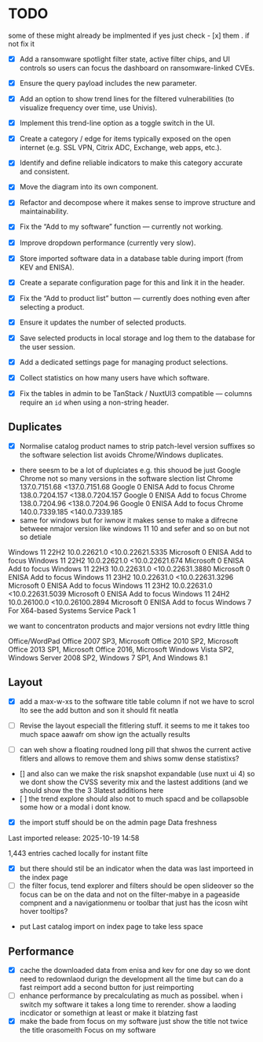 # TODO

some of these might already be implmented if yes just check - [x] them . if not fix it 


- [x] Add a ransomware spotlight filter state, active filter chips, and UI controls so users can focus the dashboard on ransomware-linked CVEs.
- [x] Ensure the query payload includes the new parameter.
- [x] Add an option to show trend lines for the filtered vulnerabilities (to visualize frequency over time, use Univis).
- [x] Implement this trend-line option as a toggle switch in the UI.

- [x] Create a category / edge for items typically exposed on the open internet (e.g. SSL VPN, Citrix ADC, Exchange, web apps, etc.).
- [x] Identify and define reliable indicators to make this category accurate and consistent.

- [x] Move the diagram into its own component.
- [x] Refactor and decompose where it makes sense to improve structure and maintainability.

- [x] Fix the “Add to my software” function — currently not working.
- [x] Improve dropdown performance (currently very slow).
- [x] Store imported software data in a database table during import (from KEV and ENISA).
- [x] Create a separate configuration page for this and link it in the header.

- [x] Fix the “Add to product list” button — currently does nothing even after selecting a product.
- [x] Ensure it updates the number of selected products.
- [x] Save selected products in local storage and log them to the database for the user session.
- [x] Add a dedicated settings page for managing product selections.
- [x] Collect statistics on how many users have which software.

- [x] Fix the tables in admin to be TanStack / NuxtUI3 compatible — columns require an `id` when using a non-string header.


## Duplicates
- [x] Normalise catalog product names to strip patch-level version suffixes so the software selection list avoids Chrome/Windows duplicates.
- there seesm to be a lot of duplciates e.g. this shouod be just Google Chrome not so many versions in the software slection list
Chrome 137.0.7151.68 <137.0.7151.68	Google	0	ENISA	Add to focus
Chrome 138.0.7204.157 <138.0.7204.157	Google	0	ENISA	Add to focus
Chrome 138.0.7204.96 <138.0.7204.96	Google	0	ENISA	Add to focus
Chrome 140.0.7339.185 <140.0.7339.185
- same for windows but for iwnow it makes sense to make a difrecne betweee nmajor version like windows 11 10 and sefer and so on but not so detiale

Windows 11 22H2 10.0.22621.0 <10.0.22621.5335	Microsoft	0	ENISA	Add to focus
Windows 11 22H2 10.0.22621.0 <10.0.22621.674	Microsoft	0	ENISA	Add to focus
Windows 11 22H3 10.0.22631.0 <10.0.22631.3880	Microsoft	0	ENISA	Add to focus
Windows 11 23H2 10.0.22631.0 <10.0.22631.3296	Microsoft	0	ENISA	Add to focus
Windows 11 23H2 10.0.22631.0 <10.0.22631.5039	Microsoft	0	ENISA	Add to focus
Windows 11 24H2 10.0.26100.0 <10.0.26100.2894	Microsoft	0	ENISA	Add to focus
Windows 7 For X64-based Systems Service Pack 1

we want to concentraton products and major versions not evdry little thing

Office/WordPad Office 2007 SP3, Microsoft Office 2010 SP2, Microsoft Office 2013 SP1, Microsoft Office 2016, Microsoft Windows Vista SP2, Windows Server 2008 SP2, Windows 7 SP1, And Windows 8.1	

## Layout
- [x] add a max-w-xs to the software title table column if not we have to scrol lto see the add button and son it should fit neatla

- [ ] Revise the layout especiall the fitlering stuff. it seems to me it takes too much space aawafr om show ign the actually results
- [ ] can weh show a floating roudned long pill that shwos the current active fitlers and allows to remove them and shiws somw dense statistixs?
- [] and also can we make the risk snapshot expandable (use nuxt ui 4) so we dont show  the CVSS severity mix
 and the lastest additions (and we should show the the 3 3latest additions here 
- [ ] the trend explore should also not to much spacd and be collapsoble some how or a modal i dont know. 
- [x] the import stuff should be on the admin page Data freshness

Last imported release: 2025-10-19 14:58

1,443 entries cached locally for instant filte
- [x] but there should stil be an indicator when the data was last importeed in the index page
- [ ] the filter focus, tend explorer and filters should be open slideover so the focus can be on the data and not on the filter-mabye in a pageaside compnent and a navigationmenu  or toolbar that just has the icosn wiht hover tooltips?

- put Last catalog import on index page to take less space


## Performance

- [x] cache the downloaded data from enisa and kev for one day so we dont need to redownlaod durign the development all the time but can do a fast reimport add a second button for just reimporting
- [ ] enhance performance by precalculating as much as possibel. when i switch my software it takes a long time to rerender. show a laoding incdicator or somethign at least or make it blatzing fast 
- [x] make the bade from focus on my software just show the title not twice the title orasomeith Focus on my software

